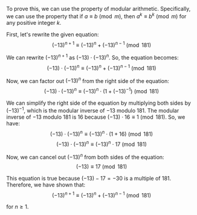  To prove this, we can use the property of modular arithmetic. Specifically, we can use the property that if $a \equiv b \pmod{m}$, then $a^k \equiv b^k \pmod{m}$ for any positive integer $k$.

First, let's rewrite the given equation:
$$(-13)^{n+1} \equiv (-13)^n + (-13)^{n-1} \pmod{181}$$

We can rewrite $(-13)^{n+1}$ as $(-13) \cdot (-13)^n$. So, the equation becomes:
$$(-13) \cdot (-13)^n \equiv (-13)^n + (-13)^{n-1} \pmod{181}$$

Now, we can factor out $(-13)^n$ from the right side of the equation:
$$(-13) \cdot (-13)^n \equiv (-13)^n \cdot (1 + (-13)^{-1}) \pmod{181}$$

We can simplify the right side of the equation by multiplying both sides by $(-13)^{-1}$, which is the modular inverse of $-13$ modulo $181$. The modular inverse of $-13$ modulo $181$ is $16$ because $(-13) \cdot 16 \equiv 1 \pmod{181}$. So, we have:
$$(-13) \cdot (-13)^n \equiv (-13)^n \cdot (1 + 16) \pmod{181}$$
$$(-13) \cdot (-13)^n \equiv (-13)^n \cdot 17 \pmod{181}$$

Now, we can cancel out $(-13)^n$ from both sides of the equation:
$$(-13) \equiv 17 \pmod{181}$$

This equation is true because $(-13) - 17 = -30$ is a multiple of $181$. Therefore, we have shown that:
$$(-13)^{n+1} \equiv (-13)^n + (-13)^{n-1} \pmod{181}$$

for $n \geq 1$.